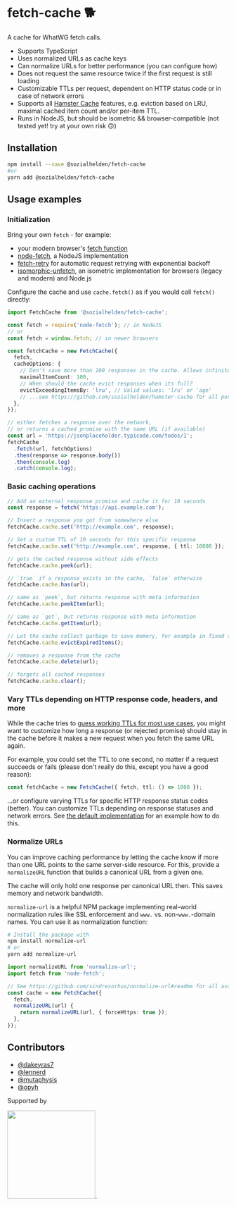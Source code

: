 # fetch-cache 🐕

A cache for WhatWG fetch calls.

- Supports TypeScript
- Uses normalized URLs as cache keys
- Can normalize URLs for better performance (you can configure how)
- Does not request the same resource twice if the first request is still loading
- Customizable TTLs per request, dependent on HTTP status code or in case of network errors
- Supports all [Hamster Cache](https://github.com/sozialhelden/hamster-cache) features, e.g. eviction based on LRU, maximal cached item count and/or per-item TTL.
- Runs in NodeJS, but should be isometric && browser-compatible (not tested yet! try at your own risk 🙃)

## Installation

```bash
npm install --save @sozialhelden/fetch-cache
#or
yarn add @sozialhelden/fetch-cache
```

## Usage examples

### Initialization

Bring your own `fetch` - for example:

- your modern browser's [fetch function](https://developer.mozilla.org/en-US/docs/Web/API/Fetch_API)
- [node-fetch](https://github.com/bitinn/node-fetch), a NodeJS implementation
- [fetch-retry](https://github.com/jonbern/fetch-retry) for automatic request retrying with exponential backoff
- [isomorphic-unfetch](https://github.com/developit/unfetch/tree/master/packages/isomorphic-unfetch), an isometric implementation for browsers (legacy and modern) and Node.js

Configure the cache and use `cache.fetch()` as if you would call `fetch()` directly:

```typescript
import FetchCache from '@sozialhelden/fetch-cache';

const fetch = require('node-fetch'); // in NodeJS
// or
const fetch = window.fetch; // in newer browsers

const fetchCache = new FetchCache({
  fetch,
  cacheOptions: {
    // Don't save more than 100 responses in the cache. Allows infinite responses by default
    maximalItemCount: 100,
    // When should the cache evict responses when its full?
    evictExceedingItemsBy: 'lru', // Valid values: 'lru' or 'age'
    // ...see https://github.com/sozialhelden/hamster-cache for all possible options
  },
});

// either fetches a response over the network,
// or returns a cached promise with the same URL (if available)
const url = 'https://jsonplaceholder.typicode.com/todos/1';
fetchCache
  .fetch(url, fetchOptions)
  .then(response => response.body())
  .then(console.log)
  .catch(console.log);
```

### Basic caching operations

```typescript
// Add an external response promise and cache it for 10 seconds
const response = fetch('https://api.example.com');

// Insert a response you got from somewhere else
fetchCache.cache.set('http://example.com', response);

// Set a custom TTL of 10 seconds for this specific response
fetchCache.cache.set('http://example.com', response, { ttl: 10000 });

// gets the cached response without side effects
fetchCache.cache.peek(url);

// `true` if a response exists in the cache, `false` otherwise
fetchCache.cache.has(url);

// same as `peek`, but returns response with meta information
fetchCache.cache.peekItem(url);

// same as `get`, but returns response with meta information
fetchCache.cache.getItem(url);

// Let the cache collect garbage to save memory, for example in fixed time intervals
fetchCache.cache.evictExpiredItems();

// removes a response from the cache
fetchCache.cache.delete(url);

// forgets all cached responses
fetchCache.cache.clear();
```

### Vary TTLs depending on HTTP response code, headers, and more

While the cache tries to [guess working TTLs for most use cases](./src/defaultTTL.ts), you might
want to customize how long a response (or rejected promise) should stay in the cache before it
makes a new request when you fetch the same URL again.

For example, you could set the TTL to one second, no matter if a request succeeds or fails (please
don't really do this, except you have a good reason):

```typescript
const fetchCache = new FetchCache({ fetch, ttl: () => 1000 });
```

…or configure varying TTLs for specific HTTP response status codes (better). You can customize TTLs depending on response statuses and network errors. See [the default implementation](./src/defaultTTL.ts) for an example how to do this.

### Normalize URLs

You can improve caching performance by letting the cache know if more than one URL points to the
same server-side resource. For this, provide a `normalizeURL` function that builds a canonical URL
from a given one.

The cache will only hold one response per canonical URL then. This saves memory and network
bandwidth.

`normalize-url` is a helpful NPM package implementing real-world normalization rules like SSL
enforcement and `www.` vs. non-`www.`-domain names. You can use it as normalization function:

```bash
# Install the package with
npm install normalize-url
# or
yarn add normalize-url
```

```typescript
import normalizeURL from 'normalize-url';
import fetch from 'node-fetch';

// See https://github.com/sindresorhus/normalize-url#readme for all available normalization options
const cache = new FetchCache({
  fetch,
  normalizeURL(url) {
    return normalizeURL(url, { forceHttps: true });
  },
});
```

## Contributors

- [@dakeyras7](https://github.com/dakeyras7)
- [@lennerd](https://github.com/lennerd)
- [@mutaphysis](https://github.com/mutaphysis)
- [@opyh](https://github.com/opyh)

Supported by

<img src='./doc/sozialhelden-logo.svg' width="200">.
